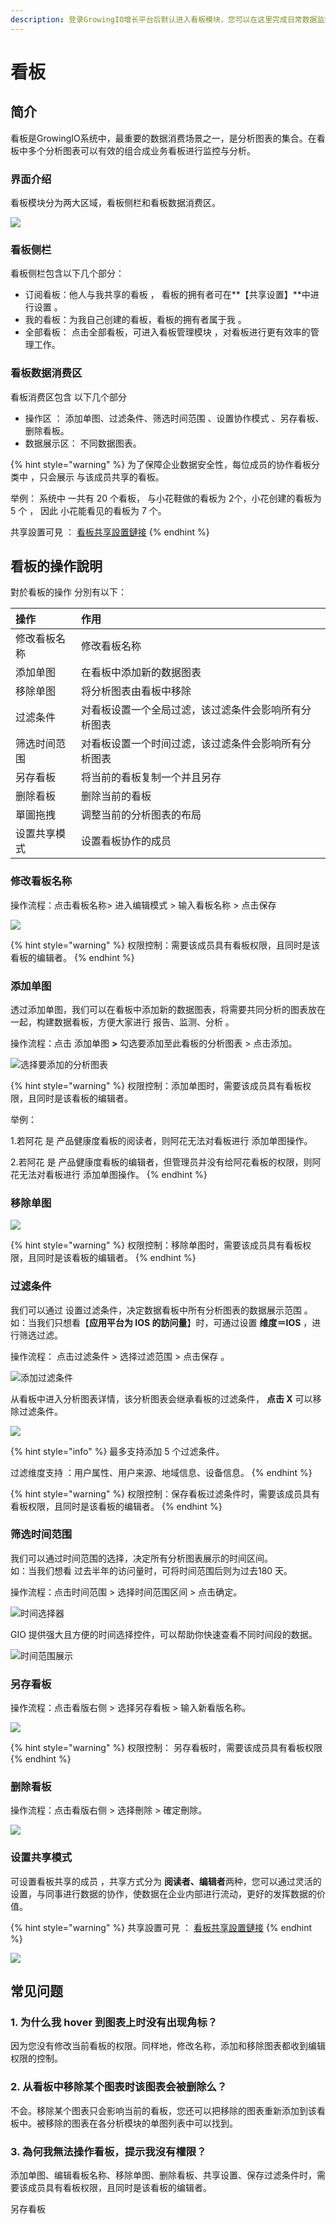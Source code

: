 ```yaml
---
description: 登录GrowingIO增长平台后默认进入看板模块，您可以在这里完成日常数据监控工作。
---
```


# 看板

## 简介

看板是GrowingIO系统中，最重要的数据消费场景之一，是分析图表的集合。在看板中多个分析图表可以有效的组合成业务看板进行监控与分析。



### 界面介绍

看板模块分为两大区域，看板侧栏和看板数据消费区。

![](../../.gitbook/assets/image%20%28175%29.png)

### 看板侧栏 

看板侧栏包含以下几个部分：

* 订阅看板：他人与我共享的看板 ， 看板的拥有者可在**【共享设置】**中进行设置 。
* 我的看板：为我自己创建的看板，看板的拥有者属于我 。
* 全部看板： 点击全部看板，可进入看板管理模块 ，对看板进行更有效率的管理工作。

### 看板数据消费区

看板消费区包含 以下几个部分   

* 操作区 ： 添加单图、过滤条件、筛选时间范围 、设置协作模式 、另存看板、删除看板。 
* 数据展示区： 不同数据图表。

{% hint style="warning" %}
为了保障企业数据安全性，每位成员的协作看板分类中 ，只会展示 与该成员共享的看板。  
  
举例： 系统中 一共有 20 个看板， 与小花鞋做的看板为 2个，小花创建的看板为 5 个 ，  因此 小花能看见的看板为 7 个。 

共享設置可見 ： [看板共享設置鏈接](https://app.gitbook.com/@growingio/s/cdp/~/drafts/-M7f1KTwEG20PbWnheJR/v/v20200600/product-manual/charts/kan-ban-gong-xiang-she-zhi)
{% endhint %}



## 看板的操作說明 

對於看板的操作  分別有以下：

| 操作 | 作用 |
| :--- | :--- |
| 修改看板名称 | 修改看板名称 |
| 添加单图 | 在看板中添加新的数据图表 |
| 移除单图 | 将分析图表由看板中移除 |
| 过滤条件 | 对看板设置一个全局过滤，该过滤条件会影响所有分析图表 |
| 筛选时间范围 | 对看板设置一个时间过滤，该过滤条件会影响所有分析图表 |
| 另存看板 | 将当前的看板复制一个并且另存 |
| 删除看板 | 删除当前的看板 |
| 單圖拖拽 | 调整当前的分析图表的布局 |
| 设置共享模式 | 设置看板协作的成员 |



### 修改看板名称

操作流程：点击看板名称&gt; 进入编辑模式 &gt;  输入看板名称 &gt; 点击保存

![](../../.gitbook/assets/ying-mu-jie-tu-20200519-xia-wu-5.33.57.png)

{% hint style="warning" %}
权限控制：需要该成员具有看板权限，且同时是该看板的编辑者。
{% endhint %}



### 添加单图

透过添加单图，我们可以在看板中添加新的数据图表，将需要共同分析的图表放在一起，构建数据看板，方便大家进行 报告、监测、分析 。

操作流程：点击 添加单图 **&gt;** 勾选要添加至此看板的分析图表 &gt; 点击添加。 

![&#x9009;&#x62E9;&#x8981;&#x6DFB;&#x52A0;&#x7684;&#x5206;&#x6790;&#x56FE;&#x8868;](../../.gitbook/assets/ying-mu-jie-tu-20200519-xia-wu-4.39.23.png)

{% hint style="warning" %}
 权限控制：添加单图时，需要该成员具有看板权限，且同时是该看板的编辑者。

举例：

1.若阿花 是 产品健康度看板的阅读者，则阿花无法对看板进行 添加单图操作。

2.若阿花 是 产品健康度看板的编辑者，但管理员并没有给阿花看板的权限，则阿花无法对看板进行 添加单图操作。
{% endhint %}



### 移除单图

![](../../.gitbook/assets/ying-mu-jie-tu-20200519-xia-wu-5.43.26.png)

{% hint style="warning" %}
权限控制：移除单图时，需要该成员具有看板权限，且同时是该看板的编辑者。
{% endhint %}

### 

### 过滤条件

我们可以通过 设置过滤条件，决定数据看板中所有分析图表的数据展示范围 。  
如：当我们只想看【**应用平台为 IOS 的訪问量**】时，可通过设置 **维度＝IOS**  ，进行筛选过滤。

操作流程： 点击过滤条件 &gt; 选择过滤范围 &gt; 点击保存 。

![&#x6DFB;&#x52A0;&#x8FC7;&#x6EE4;&#x6761;&#x4EF6;](../../.gitbook/assets/ying-mu-jie-tu-20200519-xia-wu-4.51.20.png)

从看板中进入分析图表详情，该分析图表会继承看板的过滤条件， **点击 X** 可以移除过滤条件。

![](../../.gitbook/assets/ying-mu-jie-tu-20200519-xia-wu-5.32.01.png)

{% hint style="info" %}
最多支持添加 5 个过滤条件。

过滤维度支持 ：用户属性、用户来源、地域信息、设备信息。
{% endhint %}

{% hint style="warning" %}
权限控制：保存看板过滤条件时，需要该成员具有看板权限，且同时是该看板的编辑者。
{% endhint %}

### 

### 筛选时间范围

我们可以通过时间范围的选择，决定所有分析图表展示的时间区间。  
如：当我们想看 过去半年的访问量时，可将时间范围后则为过去180 天。

操作流程：点击时间范围 &gt;  选择时间范围区间 &gt; 点击确定。

![&#x65F6;&#x95F4;&#x9009;&#x62E9;&#x5668;](../../.gitbook/assets/ying-mu-jie-tu-20200519-xia-wu-4.59.06.png)

GIO 提供强大且方便的时间选择控件，可以帮助你快速查看不同时间段的数据。

![&#x65F6;&#x95F4;&#x8303;&#x56F4;&#x5C55;&#x793A;](../../.gitbook/assets/ying-mu-jie-tu-20200519-xia-wu-4.55.31.png)

### 另存看板

操作流程：点击看版右侧  &gt; 选择另存看板 &gt;  输入新看版名称。 

![](../../.gitbook/assets/ying-mu-jie-tu-20200519-xia-wu-5.07.20.png)

{% hint style="warning" %}
权限控制： 另存看板时，需要该成员具有看板权限
{% endhint %}

### 

### 删除看板

操作流程：点击看版右侧  &gt;  选择刪除 &gt;  確定刪除。 

![](../../.gitbook/assets/ying-mu-jie-tu-20200519-xia-wu-5.07.20%20%281%29.png)



### 设置共享模式

可设置看板共享的成员 ，共享方式分为 **阅读者、编辑者**两种，您可以通过灵活的设置，与同事进行数据的协作，使数据在企业内部进行流动，更好的发挥数据的价值。

{% hint style="warning" %}
共享設置可見 ： [看板共享設置鏈接](https://app.gitbook.com/@growingio/s/cdp/~/drafts/-M7f1KTwEG20PbWnheJR/v/v20200600/product-manual/charts/kan-ban-gong-xiang-she-zhi)
{% endhint %}

![](../../.gitbook/assets/ying-mu-jie-tu-20200519-xia-wu-5.44.56.png)



## 常见问题

### 1. **为什么我 hover 到图表上时没有出现角标？**

因为您没有修改当前看板的权限。同样地，修改名称，添加和移除图表都收到编辑权限的控制。

### 2.  **从看板中移除某个图表时该图表会被删除么？**

不会。移除某个图表只会影响当前的看板，您还可以把移除的图表重新添加到该看板中。被移除的图表在各分析模块的单图列表中可以找到。

### 3. 為何我無法操作看板，提示我沒有權限？

添加单图、编辑看板名称、移除单图、删除看板、共享设置、保存过滤条件时，需要该成员具有看板权限，且同时是该看板的编辑者。

另存看板

